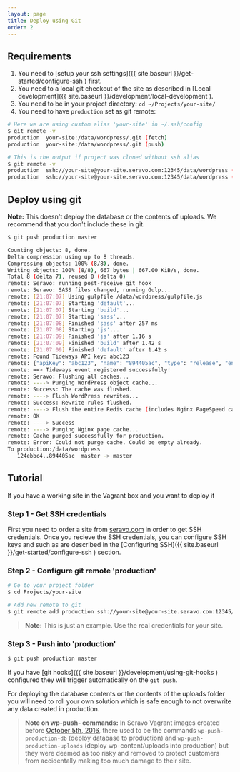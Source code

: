 ```yaml
---
layout: page
title: Deploy using Git
order: 2
---
```



## Requirements

1. You need to [setup your ssh settings]({{ site.baseurl }}/get-started/configure-ssh ) first.
2. You need to a local git checkout of the site as described in [Local development]({{ site.baseurl }}/development/local-development ).
3. You need to be in your project directory: `cd ~/Projects/your-site/`
4. You need to have `production` set as git remote:

```bash
# Here we are using custom alias 'your-site' in ~/.ssh/config
$ git remote -v
production  your-site:/data/wordpress/.git (fetch)
production  your-site:/data/wordpress/.git (push)

# This is the output if project was cloned without ssh alias
$ git remote -v
production  ssh://your-site@your-site.seravo.com:12345/data/wordpress (fetch)
production  ssh://your-site@your-site.seravo.com:12345/data/wordpress (push)
```

## Deploy using git

**Note:** This doesn't deploy the database or the contents of uploads. We recommend that you don't include these in git.

```bash
$ git push production master

Counting objects: 8, done.
Delta compression using up to 8 threads.
Compressing objects: 100% (8/8), done.
Writing objects: 100% (8/8), 667 bytes | 667.00 KiB/s, done.
Total 8 (delta 7), reused 0 (delta 0)
remote: Seravo: running post-receive git hook
remote: Seravo: SASS files changed, running Gulp...
remote: [21:07:07] Using gulpfile /data/wordpress/gulpfile.js
remote: [21:07:07] Starting 'default'...
remote: [21:07:07] Starting 'build'...
remote: [21:07:07] Starting 'sass'...
remote: [21:07:08] Finished 'sass' after 257 ms
remote: [21:07:08] Starting 'js'...
remote: [21:07:09] Finished 'js' after 1.16 s
remote: [21:07:09] Finished 'build' after 1.42 s
remote: [21:07:09] Finished 'default' after 1.42 s
remote: Found Tideways API key: abc123
remote: {"apiKey": "abc123", "name": "894405ac", "type": "release", "environment": "", "service": "web", "compareAfterMinutes":90}
remote: ==> Tideways event registered successfully!
remote: Seravo: Flushing all caches...
remote: ----> Purging WordPress object cache...
remote: Success: The cache was flushed.
remote: ----> Flush WordPress rewrites...
remote: Success: Rewrite rules flushed.
remote: ----> Flush the entire Redis cache (includes Nginx PageSpeed cache etc)...
remote: OK
remote: ----> Success
remote: ----> Purging Nginx page cache...
remote: Cache purged successfully for production.
remote: Error: Could not purge cache. Could be empty already.
To production:/data/wordpress
   124ebbc4..894405ac  master -> master
```

## Tutorial

If you have a working site in the Vagrant box and you want to deploy it

### Step 1 - Get SSH credentials

First you need to order a site from [seravo.com](https://seravo.com/) in order to get SSH credentials. Once you recieve the SSH credentials, you can configure SSH keys and such as are described in the [Configuring SSH]({{ site.baseurl }}/get-started/configure-ssh ) section.

### Step 2 - Configure git remote 'production'

```bash
# Go to your project folder
$ cd Projects/your-site

# Add new remote to git
$ git remote add production ssh://your-site@your-site.seravo.com:12345/data/wordpress
```

> **Note:** This is just an example. Use the real credentials for your site.

### Step 3 - Push into 'production'

```bash
$ git push production master
```

If you have [git hooks]({{ site.baseurl }}/development/using-git-hooks ) configured they will trigger automatically on the `git push`.

For deploying the database contents or the contents of the uploads folder you will need to roll your own solution which is safe enough to not overwrite any data created in production.

> **Note on wp-push- commands:**
> In Seravo Vagrant images created before [October 5th, 2016](https://github.com/Seravo/wp-vagrant/commit/792d6741bb734cea6fa739c7808f59eed05e991a), there used to be the commands `wp-push-production-db` (deploy database to production) and `wp-push-production-uploads` (deploy wp-content/uploads into production) but they were deemed as too risky and removed to protect customers from accidentally making too much damage to their site.
